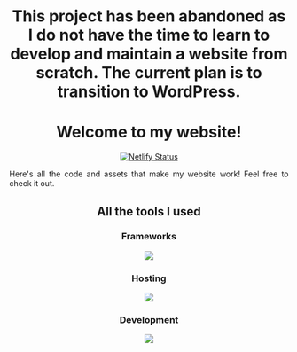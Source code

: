 <h1 align="center">
This project has been abandoned as I do not have the time to learn to develop and maintain a website from scratch. The current plan is to transition to WordPress.
</h1>
<h1 align="center">
Welcome to my website!
</h1>
<p align="center">
<a href="https://app.netlify.com/projects/samhart/deploys"><img src="https://api.netlify.com/api/v1/badges/6d23a48e-96c0-4360-9cf1-1266674eef1f/deploy-status" alt="Netlify Status"></a>
</p>
<p align="justify">
Here&#39;s all the code and assets that make my website work! Feel free to check it out.
</p>

<h2 align="center">
All the tools I used
</h2>
<h3 align="center">
Frameworks
</h3>
<p align="center">
  <a href="https://go-skill-icons.vercel.app/">
    <img
      src="https://go-skill-icons.vercel.app/api/icons?i=astro,svelte,tailwind"
    />
  </a>
</p>
<h3 align="center">
Hosting
</h3>
<p align="center">
  <a href="https://go-skill-icons.vercel.app/">
    <img
      src="https://go-skill-icons.vercel.app/api/icons?i=cloudflare,github,netlify"
    />
  </a>
</p>
<h3 align="center">
Development
</h3>
<p align="center">
  <a href="https://github.com/LelouchFR/skill-icons">
    <img
      src="https://go-skill-icons.vercel.app/api/icons?i=gitkraken,webstorm"
    />
  </a>
</p>
